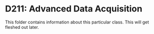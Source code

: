 # D211: Advanced Data Acquisition

This folder contains information about this particular class. This will get fleshed out later. 